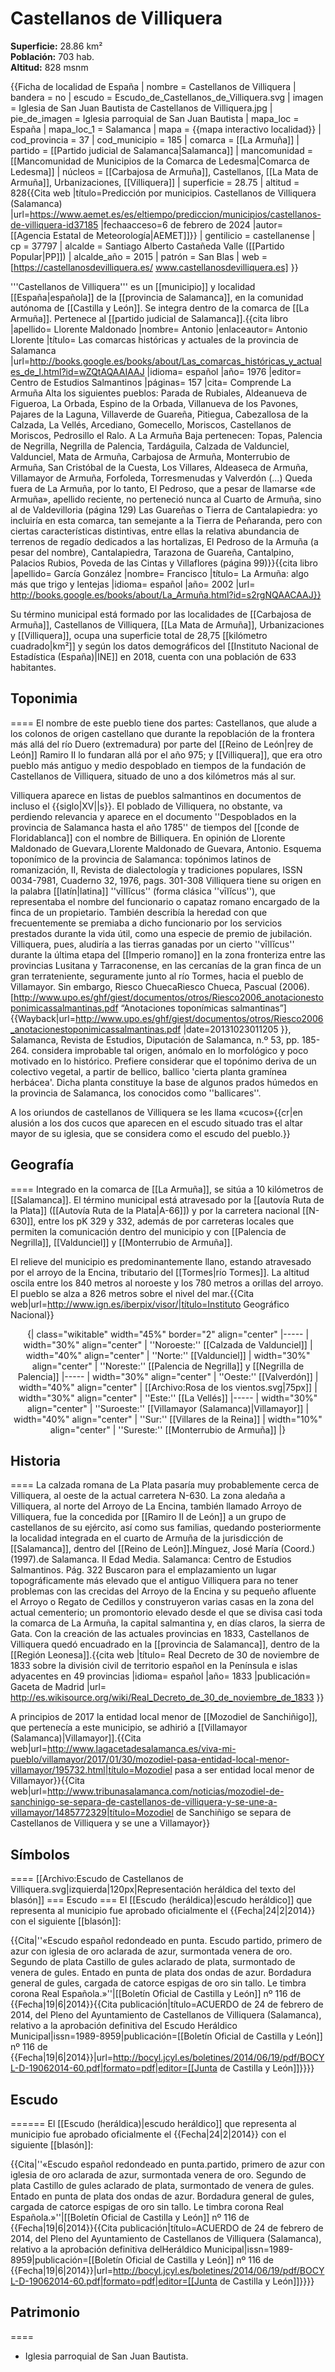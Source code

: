 # Castellanos de Villiquera

**Superficie:** 28.86 km²  
**Población:** 703 hab.  
**Altitud:** 828 msnm  

{{Ficha de localidad de España
| nombre = Castellanos de Villiquera
| bandera = no
| escudo = Escudo_de_Castellanos_de_Villiquera.svg
| imagen = Iglesia de San Juan Bautista de Castellanos de Villiquera.jpg
| pie_de_imagen = Iglesia parroquial de San Juan Bautista
| mapa_loc = España
| mapa_loc_1 = Salamanca
| mapa = {{mapa interactivo localidad}}
| cod_provincia = 37
| cod_municipio = 185
| comarca = [[La Armuña]]
| partido = [[Partido judicial de Salamanca|Salamanca]]
| mancomunidad = [[Mancomunidad de Municipios de la Comarca de Ledesma|Comarca de Ledesma]]
| núcleos = [[Carbajosa de Armuña]], Castellanos, [[La Mata de Armuña]], Urbanizaciones, [[Villiquera]]
| superficie = 28.75
| altitud = 828<ref>{{Cita web |título=Predicción por municipios. Castellanos de Villiquera (Salamanca) |url=https://www.aemet.es/es/eltiempo/prediccion/municipios/castellanos-de-villiquera-id37185 |fechaacceso=6 de febrero de 2024 |autor= [[Agencia Estatal de Meteorología|AEMET]]}}</ref>
| gentilicio = castellanense
| cp = 37797
| alcalde = Santiago Alberto Castañeda Valle ([[Partido Popular|PP]])
| alcalde_año = 2015
| patrón = San Blas
| web = [https://castellanosdevilliquera.es/ www.castellanosdevilliquera.es]
}}

'''Castellanos de Villiquera''' es un [[municipio]] y localidad [[España|española]] de la [[provincia de Salamanca]], en la comunidad autónoma de [[Castilla y León]]. Se integra dentro de la comarca de [[La Armuña]]. Pertenece al [[partido judicial de Salamanca]].<ref>{{cita libro |apellido= Llorente Maldonado |nombre= Antonio |enlaceautor= Antonio Llorente |título= Las comarcas históricas y actuales de la provincia de Salamanca |url=http://books.google.es/books/about/Las_comarcas_históricas_y_actuales_de_l.html?id=wZQtAQAAIAAJ |idioma= español |año= 1976 |editor= Centro de Estudios Salmantinos |páginas= 157 |cita= Comprende La Armuña Alta los siguientes pueblos: Parada de Rubiales, Aldeanueva de Figueroa, La Orbada, Espino de la Orbada, Villanueva de los Pavones, Pajares de la Laguna, Villaverde de Guareña, Pitiegua, Cabezallosa de la Calzada, La Vellés, Arcediano, Gomecello, Moriscos, Castellanos de Moriscos, Pedrosillo el Ralo. A La Armuña Baja pertenecen: Topas, Palencia de Negrilla, Negrilla de Palencia, Tardáguila, Calzada de Valdunciel, Valdunciel, Mata de Armuña, Carbajosa de Armuña, Monterrubio de Armuña, San Cristóbal de la Cuesta, Los Villares, Aldeaseca de Armuña, Villamayor de Armuña, Forfoleda, Torresmenudas y Valverdón (...) Queda fuera de La Armuña, por lo tanto, El Pedroso, que a pesar de llamarse «de Armuña», apellido reciente, no perteneció nunca al Cuarto de Armuña, sino al de Valdevilloria (página 129) Las Guareñas o Tierra de Cantalapiedra: yo incluiría en esta comarca, tan semejante a la Tierra de Peñaranda, pero con ciertas características distintivas, entre ellas la relativa abundancia de terrenos de regadío dedicados a las hortalizas, El Pedroso de la Armuña (a pesar del nombre), Cantalapiedra, Tarazona de Guareña, Cantalpino, Palacios Rubios, Poveda de las Cintas y Villaflores (página 99)}}</ref><ref name=ref_duplicada_2>{{cita libro |apellido= García González |nombre= Francisco |título= La Armuña: algo más que trigo y lentejas |idioma= español |año= 2002 |url= http://books.google.es/books/about/La_Armuña.html?id=s2rgNQAACAAJ}}</ref>

Su término municipal está formado por las localidades de [[Carbajosa de Armuña]], Castellanos de Villiquera, [[La Mata de Armuña]], Urbanizaciones y [[Villiquera]], ocupa una superficie total de 28,75&nbsp;[[kilómetro cuadrado|km²]] y según los datos demográficos del [[Instituto Nacional de Estadística (España)|INE]] en 2018, cuenta con una población de 633 habitantes.

## Toponimia

====
El nombre de este pueblo tiene dos partes: Castellanos, que alude a los colonos de origen castellano que durante la repoblación de la frontera más allá del río Duero (extremadura) por parte del [[Reino de León|rey de León]] Ramiro II lo fundaran allá por el año 975; y [[Villiquera]], que era otro pueblo más antiguo y medio despoblado en tiempos de la fundación de Castellanos de Villiquera, situado de uno a dos kilómetros más al sur.

Villiquera aparece en listas de pueblos salmantinos en documentos de incluso el {{siglo|XV||s}}. El poblado de Villiquera, no obstante, va perdiendo relevancia y aparece en el documento ''Despoblados en la provincia de Salamanca hasta el año 1785'' de tiempos del [[conde de Floridablanca]] con el nombre de Billiquera.
En opinión de Llorente Maldonado de Guevara,<ref>Llorente Maldonado de Guevara, Antonio. Esquema toponímico de la provincia de Salamanca: topónimos latinos de romanización, II, Revista de dialectología y tradiciones populares, ISSN 0034-7981, Cuaderno 32, 1976, pags. 301-308</ref> Villiquera tiene su origen en la palabra [[latín|latina]] ''vīllĭcus'' (forma clásica ''vīlĭcus''), que representaba el nombre del funcionario o capataz romano encargado de la finca de un propietario. También describía la heredad con que frecuentemente se premiaba a dicho funcionario por los servicios prestados durante la vida útil, como una especie de premio de jubilación. Villiquera, pues, aludiría a las tierras ganadas por un cierto ''vīllĭcus'' durante la última etapa del [[Imperio romano]] en la zona fronteriza entre las provincias Lusitana y Tarraconense, en las cercanías de la gran finca de un gran terrateniente, seguramente junto al río Tormes, hacia el pueblo de Villamayor. Sin embargo, Riesco Chueca<ref>Riesco Chueca, Pascual (2006). [http://www.upo.es/ghf/giest/documentos/otros/Riesco2006_anotacionestoponimicassalmantinas.pdf “Anotaciones toponímicas salmantinas”] {{Wayback|url=http://www.upo.es/ghf/giest/documentos/otros/Riesco2006_anotacionestoponimicassalmantinas.pdf |date=20131023011205 }}, Salamanca, Revista de Estudios, Diputación de Salamanca, n.º 53, pp. 185-264.</ref> considera improbable tal origen, anómalo en lo morfológico y poco motivado en lo histórico. Prefiere considerar que el topónimo deriva de un colectivo vegetal, a partir de bellico, ballico 'cierta planta gramínea herbácea'. Dicha planta constituye la base de algunos prados húmedos en la provincia de Salamanca, los conocidos como ''ballicares''.

A los oriundos de castellanos de Villiquera se les llama «cucos»{{cr|en alusión a los dos cucos que aparecen en el escudo situado tras el altar mayor de su iglesia, que se considera como el escudo del pueblo.}}

## Geografía

====
Integrado en la comarca de [[La Armuña]], se sitúa a 10 kilómetros de [[Salamanca]]. El término municipal está atravesado por la [[autovía Ruta de la Plata]] ([[Autovía Ruta de la Plata|A-66]]) y por la carretera nacional [[N-630]], entre los pK 329 y 332, además de por carreteras locales que permiten la comunicación dentro del municipio y con [[Palencia de Negrilla]], [[Valdunciel]] y [[Monterrubio de Armuña]]. 

El relieve del municipio es predominantemente llano, estando atravesado por el arroyo de la Encina, tributario del [[Tormes|río Tormes]]. La altitud oscila entre los 840 metros al noroeste y los 780 metros a orillas del arroyo. El pueblo se alza a 826 metros sobre el nivel del mar.<ref>{{Cita web|url=http://www.ign.es/iberpix/visor/|título=Instituto Geográfico Nacional}}</ref> 

<center>
{| class="wikitable" width="45%" border="2" align="center"
|-----
| width="30%" align="center" | ''Noroeste:'' [[Calzada de Valdunciel]]
| width="40%" align="center" | ''Norte:'' [[Valdunciel]]
| width="30%" align="center" | ''Noreste:'' [[Palencia de Negrilla]] y [[Negrilla de Palencia]]
|-----
| width="30%" align="center" | ''Oeste:'' [[Valverdón]]
| width="40%" align="center" | [[Archivo:Rosa de los vientos.svg|75px]]
| width="30%" align="center" | ''Este:'' [[La Vellés]]
|-----
| width="30%" align="center" | ''Suroeste:'' [[Villamayor (Salamanca)|Villamayor]] 
| width="40%" align="center" | ''Sur:'' [[Villares de la Reina]]
| width="10%" align="center" | ''Sureste:'' [[Monterrubio de Armuña]]
|}</center>

## Historia

====
La calzada romana de La Plata pasaría muy probablemente cerca de Villiquera, al oeste de la actual carretera N-630. La zona aledaña a Villiquera, al norte del Arroyo de La Encina, también llamado Arroyo de Villiquera, fue la concedida por [[Ramiro II de León]] a un grupo de castellanos de su ejército, así como sus familias, quedando posteriormente la localidad integrada en el cuarto de Armuña de la jurisdicción de [[Salamanca]], dentro del [[Reino de León]].<ref>Mínguez, José María (Coord.) (1997).de Salamanca. II Edad Media. Salamanca: Centro de Estudios Salmantinos. Pág. 322</ref> Buscaron para el emplazamiento un lugar topográficamente más elevado que el antiguo Villiquera para no tener problemas con las crecidas del Arroyo de la Encina y su pequeño afluente el Arroyo o Regato de Cedillos y construyeron varias casas en la zona del actual cementerio; un promontorio elevado desde el que se divisa casi toda la comarca de La Armuña, la capital salmantina y, en días claros, la sierra de Gata. Con la creación de las actuales provincias en 1833, Castellanos de Villiquera quedó encuadrado en la [[provincia de Salamanca]], dentro de la [[Región Leonesa]].<ref>{{cita web |título= Real Decreto de 30 de noviembre de 1833 sobre la división civil de territorio español en la Península e islas adyacentes en 49 provincias |idioma= español |año= 1833 |publicación= Gaceta de Madrid |url= http://es.wikisource.org/wiki/Real_Decreto_de_30_de_noviembre_de_1833 }}</ref>

A principios de 2017 la entidad local menor de [[Mozodiel de Sanchiñigo]], que pertenecía a este municipio, se adhirió a [[Villamayor (Salamanca)|Villamayor]].<ref>{{Cita web|url=http://www.lagacetadesalamanca.es/viva-mi-pueblo/villamayor/2017/01/30/mozodiel-pasa-entidad-local-menor-villamayor/195732.html|título=Mozodiel pasa a ser entidad local menor de Villamayor}}</ref><ref>{{Cita web|url=http://www.tribunasalamanca.com/noticias/mozodiel-de-sanchinigo-se-separa-de-castellanos-de-villiquera-y-se-une-a-villamayor/1485772329|título=Mozodiel de Sanchiñigo se separa de Castellanos de Villiquera y se une a Villamayor}}</ref>

## Símbolos

====
[[Archivo:Escudo de Castellanos de Villiquera.svg|izquierda|120px|Representación heráldica del texto del blasón]]
=== Escudo ===
El [[Escudo (heráldica)|escudo heráldico]] que representa al municipio fue aprobado oficialmente el {{Fecha|24|2|2014}} con el siguiente [[blasón]]:

{{Cita|''«Escudo español redondeado en punta. Escudo partido, primero de azur con iglesia de oro aclarada de azur, surmontada venera de oro. Segundo de plata Castillo de gules aclarado de plata, surmontado de venera de gules. Entado en punta de plata dos ondas de azur. Bordadura general de gules, cargada de catorce espigas de oro sin tallo. Le timbra corona Real Española.»''|[[Boletín Oficial de Castilla y León]] nº 116 de {{Fecha|19|6|2014}}<ref>{{Cita publicación|título=ACUERDO de 24 de febrero de 2014, del Pleno del Ayuntamiento de Castellanos de Villiquera (Salamanca), relativo a la aprobación definitiva del Escudo Heráldico Municipal|issn=1989-8959|publicación=[[Boletín Oficial de Castilla y León]] nº 116 de {{Fecha|19|6|2014}}|url=http://bocyl.jcyl.es/boletines/2014/06/19/pdf/BOCYL-D-19062014-60.pdf|formato=pdf|editor=[[Junta de Castilla y León]]}}</ref>}}

## Escudo

======
El [[Escudo (heráldica)|escudo heráldico]] que representa al municipio fue aprobado oficialmente el {{Fecha|24|2|2014}} con el siguiente [[blasón]]:

{{Cita|''«Escudo español redondeado en punta.partido, primero de azur con iglesia de oro aclarada de azur, surmontada venera de oro. Segundo de plata Castillo de gules aclarado de plata, surmontado de venera de gules. Entado en punta de plata dos ondas de azur. Bordadura general de gules, cargada de catorce espigas de oro sin tallo. Le timbra corona Real Española.»''|[[Boletín Oficial de Castilla y León]] nº 116 de {{Fecha|19|6|2014}}<ref>{{Cita publicación|título=ACUERDO de 24 de febrero de 2014, del Pleno del Ayuntamiento de Castellanos de Villiquera (Salamanca), relativo a la aprobación definitiva delHeráldico Municipal|issn=1989-8959|publicación=[[Boletín Oficial de Castilla y León]] nº 116 de {{Fecha|19|6|2014}}|url=http://bocyl.jcyl.es/boletines/2014/06/19/pdf/BOCYL-D-19062014-60.pdf|formato=pdf|editor=[[Junta de Castilla y León]]}}</ref>}}

## Patrimonio

====
* Iglesia parroquial de San Juan Bautista.